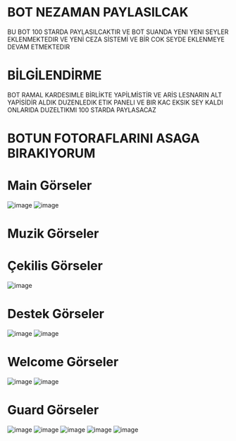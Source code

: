 # BOT NEZAMAN PAYLASILCAK
BU BOT 100 STARDA PAYLASILCAKTIR VE BOT SUANDA YENI YENI SEYLER EKLENMEKTEDIR  VE YENİ CEZA SİSTEMİ VE BİR COK SEYDE EKLENMEYE DEVAM ETMEKTEDIR

# BİLGİLENDİRME
BOT RAMAL KARDESIMLE BİRLİKTE YAPİLMİSTİR VE ARİS LESNARIN ALT YAPİSİDİR ALDIK DUZENLEDIK ETIK PANELI VE BIR KAC EKSIK SEY KALDI ONLARIDA DUZELTIKMI 100 STARDA PAYLASACAZ

# BOTUN FOTORAFLARINI ASAGA BIRAKIYORUM

# Main Görseler
![image](https://media.discordapp.net/attachments/1008848052263583935/1105967330208534628/image.png?width=412&height=462)
![image](https://cdn.discordapp.com/attachments/1085285812993794140/1105584129321476196/image.png)

# Muzik Görseler

# Çekilis Görseler
![image](https://cdn.discordapp.com/attachments/1085285812993794140/1105583575589462096/image.png)

# Destek Görseler
![image](https://cdn.discordapp.com/attachments/1085285812993794140/1105583348165906563/image.png)
![image](https://cdn.discordapp.com/attachments/1085285812993794140/1105583423638225006/image.png)

# Welcome Görseler
![image](https://cdn.discordapp.com/attachments/1085285812993794140/1105583162718945432/image.png)
![image](https://cdn.discordapp.com/attachments/1085285812993794140/1105583222932394175/image.png)

# Guard Görseler
![image](https://cdn.discordapp.com/attachments/1085285812993794140/1105582817934590072/image.png)
![image](https://cdn.discordapp.com/attachments/1095801704953430110/1105581997365141514/image.png)
![image](https://cdn.discordapp.com/attachments/1095801704953430110/1105582038066679868/image.png)
![image](https://cdn.discordapp.com/attachments/1085285812993794140/1105582615169355776/image.png)
![image](https://cdn.discordapp.com/attachments/1085285812993794140/1105582644630130688/image.png)
